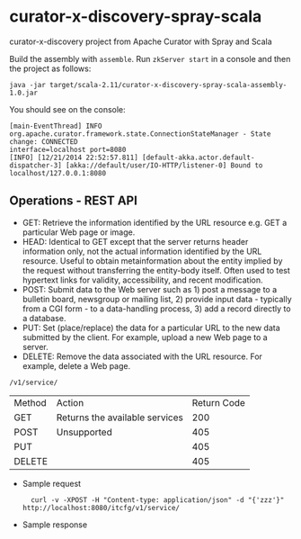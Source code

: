 curator-x-discovery-spray-scala
===============================

curator-x-discovery project from Apache Curator with Spray and Scala

Build the assembly with `assemble`. Run `zkServer start` in a console and then the project as follows:

    java -jar target/scala-2.11/curator-x-discovery-spray-scala-assembly-1.0.jar

You should see on the console:

    [main-EventThread] INFO org.apache.curator.framework.state.ConnectionStateManager - State change: CONNECTED
    interface=localhost port=8080
    [INFO] [12/21/2014 22:52:57.811] [default-akka.actor.default-dispatcher-3] [akka://default/user/IO-HTTP/listener-0] Bound to localhost/127.0.0.1:8080

## Operations - REST API

* GET: Retrieve the information identified by the URL resource e.g. GET a particular Web page or image.
* HEAD: Identical to GET except that the server returns header information only, not the actual information identified by the URL resource. Useful to obtain metainformation about the entity implied by the request without transferring the entity-body itself. Often used to test hypertext links for validity, accessibility, and recent modification.
* POST: Submit data to the Web server such as 1) post a message to a bulletin board, newsgroup or mailing list, 2) provide input data - typically from a CGI form - to a data-handling process, 3) add a record directly to a database.
* PUT: Set (place/replace) the data for a particular URL to the new data submitted by the client. For example, upload a new Web page to a server.
* DELETE: Remove the data associated with the URL resource. For example, delete a Web page.

`/v1/service/`

<table>
    <tr>
        <td>Method</td>
        <td>Action</td>
        <td>Return Code</td>
    </tr>
    <tr>
        <td>GET</td>
        <td>Returns the available services</td>
        <td>200</td>
    </tr>
    <tr>
        <td>POST</td>
        <td>Unsupported</td>
        <td>405</td>
    </tr>
    <tr>
        <td>PUT</td>
        <td>&nbsp;</td>
        <td>405</td>
    </tr>
    <tr>
        <td>DELETE</td>
        <td>&nbsp;</td>
        <td>405</td>
    </tr>
</table>

* Sample request

        curl -v -XPOST -H "Content-type: application/json" -d "{'zzz'}" http://localhost:8080/itcfg/v1/service/

* Sample response
